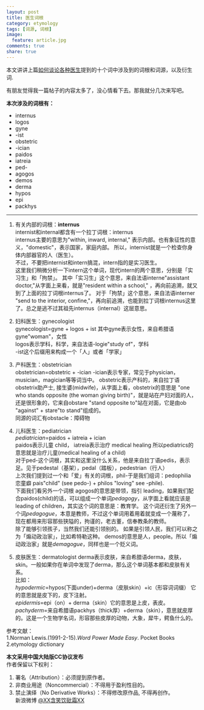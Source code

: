 ```yaml
---
layout: post
title: 医生词根
category: etymology
tags: [词源, 词根]
image:
  feature: article.jpg
comments: true
share: true
---
```


本文讲讲上篇[如何谈论各种医生](http://dg.youdao.com/index.php?app=group&ac=topic&id=417)提到的十个词中涉及到的词根和词源，以及衍生词.

有朋友觉得我一篇帖子的内容太多了，没心情看下去。那我就分几次来写吧。

**本次涉及的词根有：** 

- internus  
- logos
- gyne
- -ist
- obstetric
- -ician
- paidos
- iatreia
- ped-
- agogos
- demos
- derma
- hypos
- epi
- packhys

-----
 
1. 有关内部的词根：**internus**    
internist和internal都含有一个拉丁词根：internus   
internus主要的意思为"within, inward, internal," 表示内部。也有象征性的意义，"domestic"，表示国家，家庭内部。 所以，internist就是一个检查你身体内部器官的人（医生）。  
不过，不要把internist和intern搞混，intern指的是实习医生。  
这里我们稍微分析一下intern这个单词，现代intern的两个意思，分别是「实习生」和「拘禁」。
其中「实习生」这个意思，来自法语interne"assistant doctor,"从字面上来看，就是"resident within a school," ，再向前追溯，就又到了上面的拉丁词根internus了。
对于「拘禁」这个意思，来自法语interner "send to the interior, confine,"，再向前追溯，也能到拉丁词根internus这里了。总之是逃不过其祖先internus（internal）这层意思。    

2. 妇科医生：gynecologist  
gynecologist=gyne + logos + ist
其中gyne表示女性，来自希腊语gyne"woman"，女性  
logos表示学科，科学，来自法语-logie"study of"，学科  
-ist这个后缀用来构成一个「人」或者「学家」

3. 产科医生：obstetrician  
obstetrician=obstetric + -ician
-ician表示专家，常见于physician，musician，magician等等词当中。
obstetric表示产科的，来自拉丁语obstetrix助产士, 接生婆(midwife)，从字面上看，obstetrix的意思是 "one who stands opposite (the woman giving birth)"，就是站在产妇对面的人，还是很形象的，它来自obstare "stand opposite to"站在对面，它是由ob "against" + stare"to stand"组成的。  
同源的词汇有obstacle：障碍物 
4. 儿科医生：pediatrician   
*pediatrician*=paidos + iatreia + ician  
paidos表示儿童 child，
iatreia表示治疗 medical healing
所以pediatrics的意思就是治疗儿童(medical healing of a child)  
对于ped-这个词根，其实和这里没什么关系，他是来自拉丁语pedis，表示足。见于pedestal（基架），pedal（踏板），pedestrian（行人）  
上次我们提到过一个和「爱」有关的词根，phil-于是我们组词：pedophilia 恋童癖 pais"child" (see pedo-) + philos "loving" see -phile).   
下面我们看另外一个词根
agogos的意思是带领，指引 leading，如果我们配合paidos(child)的话，可以组成一个单词*pedagogy*，从字面上看就应该是leading of children，其实这个词的意思是：教育学。
这个词还衍生了另外一个词*pedagogue*，本意是教师，不过这个单词用着用着就变成一个蔑称了，现在都用来形容那些狭隘的，拘谨的，老古董，信奉教条的教师。  
除了能够引领孩子，当然我们还能引领别的。
如果是引领人民，我们可以称之为「煽动政治家」，比如希特勒这种。
demos的意思是人，people。所以「煽动政治家」就是*demagogue*，同样也是一个贬义词。

5. 皮肤医生：dermatologist
derma表示皮肤，来自希腊语derma，皮肤，skin。一般如果你在单词中发现了derma，那么这个单词基本都和皮肤有关系。  
比如：  
*hypodermic*=hypos(下面under)+derma（皮肤skin）+ic（形容词词缀）  它的意思就是皮下的，皮下注射。  
*epidermis*=epi（on）+ derma（skin）它的意思是上皮，表皮。  
*pachyderm*=来自希腊语packhys（thick厚）+derma（skin），意思就皮厚的。这是一个生物学名词，形容那些皮厚的动物，大象，犀牛，鳄鱼什么的。

参考文献：  
1.Norman Lewis.(1991-2-15).*Word Power Made Easy*. Pocket Books  
2.etymology dictionary

**本文采用中国大陆版CC协议发布**  
作者保留以下权利：  
1. 署名（Attribution）：必须提到原作者。  
2. 非商业用途（Noncommercial）：不得用于盈利性目的。  
3. 禁止演绎（No Derivative Works）：不得修改原作品, 不得再创作。   
新浪微博 [@XX含笑饮砒霜XX](http://weibo.com/1807732335/AvK7VrQlp?type=like)